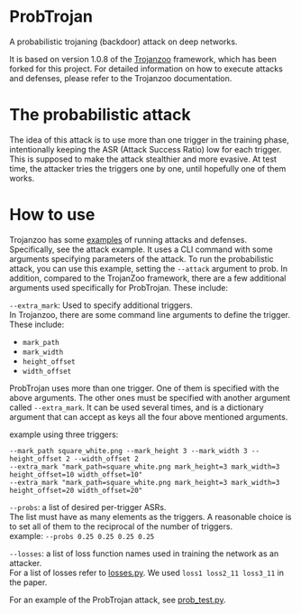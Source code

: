 # ProbTrojan
A probabilistic trojaning (backdoor) attack on deep networks.

It is based on version 1.0.8 of the [Trojanzoo](https://github.com/ain-soph/trojanzoo) framework,
which has been forked for this project.
For detailed information on how to execute attacks and defenses, please refer to the Trojanzoo documentation.

# The probabilistic attack

The idea of this attack is to use more than one trigger in the training phase,
intentionally keeping the ASR (Attack Success Ratio) low for each trigger.
This is supposed to make the attack stealthier and more evasive.
At test time, the attacker tries the triggers one by one, until hopefully one of them works.

# How to use
Trojanzoo has some [examples](./examples) of running attacks and defenses.
Specifically, see the attack example. It uses a CLI command with some arguments specifying parameters of the attack. 
To run the probabilistic attack, you can use this example, setting the `--attack` argument to prob.
In addition, compared to the TrojanZoo framework, there are a few additional arguments used specifically for ProbTrojan.
These include:

`--extra_mark`: Used to specify additional triggers.  
In Trojanzoo, there are some command line arguments to define the trigger. These include:
- `mark_path`
- `mark_width` 
- `height_offset`
- `width_offset`

ProbTrojan uses more than one trigger. One of them is specified with the above arguments.
The other ones must be specified with another argument called `--extra_mark`.
It can be used several times,
and is a dictionary argument that can accept as keys all the four above mentioned arguments.

example using three triggers:

```
--mark_path square_white.png --mark_height 3 --mark_width 3 --height_offset 2 --width_offset 2
--extra_mark "mark_path=square_white.png mark_height=3 mark_width=3 height_offset=10 width_offset=10"
--extra_mark "mark_path=square_white.png mark_height=3 mark_width=3 height_offset=20 width_offset=20"
```

`--probs`: a list of desired per-trigger ASRs.  
The list must have as many elements as the triggers.
A reasonable choice is to set all of them to the reciprocal of the number of triggers.  
example: `--probs 0.25 0.25 0.25 0.25`

`--losses`: a list of loss function names used in training the network as an attacker.  
For a list of losses refer to [losses.py](./trojanvision/attacks/backdoor/prob/losses.py).
We used `loss1 loss2_11 loss3_11` in the paper.

For an example of the ProbTrojan attack, see [prob_test.py](./prob_test.py).
